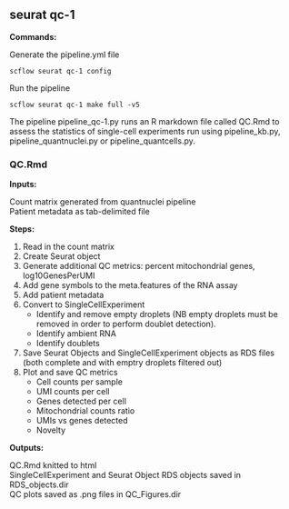 ## seurat qc-1

**Commands:**

Generate the pipeline.yml file

    scflow seurat qc-1 config

Run the pipeline

    scflow seurat qc-1 make full -v5

The pipeline pipeline_qc-1.py runs an R markdown file called QC.Rmd to assess the statistics of single-cell experiments run using pipeline_kb.py,  pipeline_quantnuclei.py or pipeline_quantcells.py.

### QC.Rmd

**Inputs:**

Count matrix generated from quantnuclei pipeline  
Patient metadata as tab-delimited file    

**Steps:**
1. Read in the count matrix
2. Create Seurat object
3. Generate additional QC metrics: percent mitochondrial genes, log10GenesPerUMI
4. Add gene symbols to the meta.features of the RNA assay
5. Add patient metadata
6. Convert to SingleCellExperiment 
	- Identify and remove empty droplets (NB empty droplets must be removed in order to perform doublet detection).  
	- Identify ambient RNA
	- Identify doublets
5. Save Seurat Objects and SingleCellExperiment objects as RDS files (both complete and with emptry droplets filtered out)
6. Plot and save QC metrics
	- Cell counts per sample
	- UMI counts per cell
	- Genes detected per cell
	- Mitochondrial counts ratio
	- UMIs vs genes detected
	- Novelty

**Outputs:**

QC.Rmd knitted to html  
SingleCellExperiment and Seurat Object RDS objects saved in RDS_objects.dir  
QC plots saved as .png files in QC_Figures.dir  
